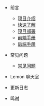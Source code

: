 - 前言

  - [项目介绍](./docs/前言/项目介绍.md)
  - [快速了解](./docs/前言/快速了解.md)
  - [项目部署](./docs/前言/项目部署.md)
  - [前端手册](./docs/前言/前端手册.md)
  - [后端手册](./docs/前言/后端手册.md)

- 常见问题

  - [常见问题](./docs/)

- Lemon 聊天室

- 更新日志

- 鸣谢
